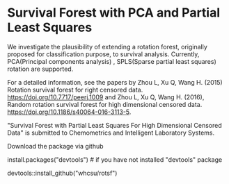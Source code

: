 # Survival Forest with PCA and Partial Least Squares

We investigate the plausibility of extending a rotation forest, originally proposed for classification purpose, to survival analysis. Currently, PCA(Principal components analysis) , SPLS(Sparse partial least squares) rotation are supported.

For a detailed information, see the papers by Zhou L, Xu Q, Wang H. (2015) Rotation survival forest for right censored data. <https://doi.org/10.7717/peerj.1009> and Zhou L, Xu Q, Wang H. (2016), Random rotation survival forest for high dimensional censored data. <https://doi.org/10.1186/s40064-016-3113-5>.

"Survival Forest with Partial Least Squares For High Dimensional Censored Data" is submitted to Chemometrics and Intelligent Laboratory Systems.


Download the package via github

install.packages("devtools") # if you have not installed "devtools" package

devtools::install_github("whcsu/rotsf")
